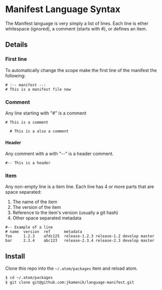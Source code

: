 # Manifest Language Syntax

The Manifest language is very simply a list of lines.  Each line is ether whitespace (ignored), a comment (starts with #), or defines an item.

## Details

### First line

To automatically change the scope make the first line of the manifest the following:

```manifest
# :-- manifest --:
# This is a manifest file now
```

### Comment

Any line starting with "#" is a comment


```manifest
# This is a comment

  # This is a also a comment
```

#### Header

Any comment with a with "--" is a header comment.

```manifest
#-- This is a header
```

### Item

Any non-empty line is a item line.  Each line has 4 or more parts that are space separated:
1. The name of the item
2. The version of the item
3. Reference to the item's version (usually a git hash)
4. Other space separated metadata

```manifest
#-- Example of a line
# name  version  ref      metadata
foo     1.2.3    afdc125  release-1.2.3 release-1.2 develop master
bar     2.3.4    abc123   release-2.3.4 release-2.3 develop master
```

## Install

Clone this repo into the `~/.atom/packages` item and reload atom.

```bash
$ cd ~/.atom/packages
$ git clone git@github.com:jkamenik/language-manifest.git
```